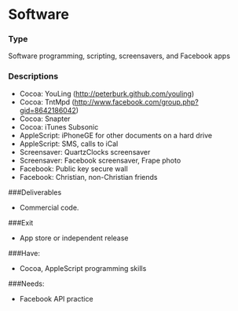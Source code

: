 # Software

### Type
Software programming, scripting, screensavers, and Facebook apps

### Descriptions
- Cocoa: YouLing (http://peterburk.github.com/youling)
- Cocoa: TntMpd (http://www.facebook.com/group.php?gid=8642186042)
- Cocoa: Snapter
- Cocoa: iTunes Subsonic
- AppleScript: iPhoneGE for other documents on a hard drive
- AppleScript: SMS, calls to iCal
- Screensaver: QuartzClocks screensaver
- Screensaver: Facebook screensaver, Frape photo
- Facebook: Public key secure wall
- Facebook: Christian, non-Christian friends

###Deliverables
- Commercial code.

###Exit
- App store or independent release

###Have:
- Cocoa, AppleScript programming skills

###Needs:
- Facebook API practice